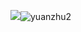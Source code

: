 ![](yuanzhu2.png)![yuanzhu2](https://user-images.githubusercontent.com/82360097/115135466-3d843d00-a04b-11eb-8f16-38b852cd1db5.png)
